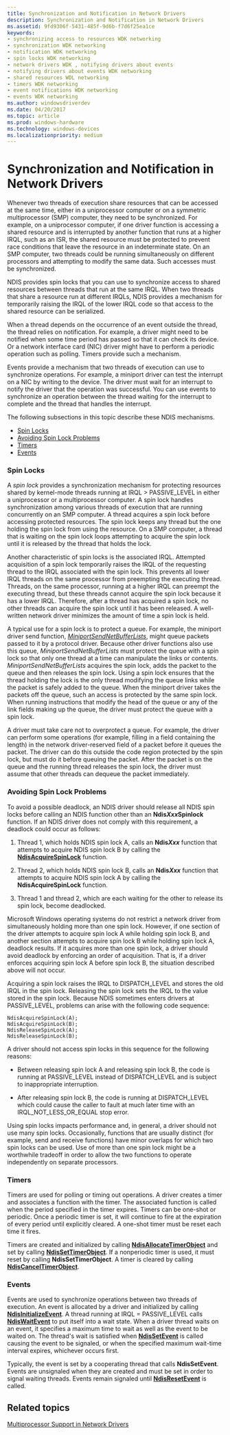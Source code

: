 ```yaml
---
title: Synchronization and Notification in Network Drivers
description: Synchronization and Notification in Network Drivers
ms.assetid: 9fd9306f-5431-485f-9d6b-f7d6f25ea1ce
keywords:
- synchronizing access to resources WDK networking
- synchronization WDK networking
- notification WDK networking
- spin locks WDK networking
- network drivers WDK , notifying drivers about events
- notifying drivers about events WDK networking
- shared resources WDL networking
- timers WDK networking
- event notifications WDK networking
- events WDK networking
ms.author: windowsdriverdev
ms.date: 04/20/2017
ms.topic: article
ms.prod: windows-hardware
ms.technology: windows-devices
ms.localizationpriority: medium
---
```


# Synchronization and Notification in Network Drivers





Whenever two threads of execution share resources that can be accessed at the same time, either in a uniprocessor computer or on a symmetric multiprocessor (SMP) computer, they need to be synchronized. For example, on a uniprocessor computer, if one driver function is accessing a shared resource and is interrupted by another function that runs at a higher IRQL, such as an ISR, the shared resource must be protected to prevent race conditions that leave the resource in an indeterminate state. On an SMP computer, two threads could be running simultaneously on different processors and attempting to modify the same data. Such accesses must be synchronized.

NDIS provides spin locks that you can use to synchronize access to shared resources between threads that run at the same IRQL. When two threads that share a resource run at different IRQLs, NDIS provides a mechanism for temporarily raising the IRQL of the lower IRQL code so that access to the shared resource can be serialized.

When a thread depends on the occurrence of an event outside the thread, the thread relies on notification. For example, a driver might need to be notified when some time period has passed so that it can check its device. Or a network interface card (NIC) driver might have to perform a periodic operation such as polling. Timers provide such a mechanism.

Events provide a mechanism that two threads of execution can use to synchronize operations. For example, a miniport driver can test the interrupt on a NIC by writing to the device. The driver must wait for an interrupt to notify the driver that the operation was successful. You can use events to synchronize an operation between the thread waiting for the interrupt to complete and the thread that handles the interrupt.

The following subsections in this topic describe these NDIS mechanisms.

-   [Spin Locks](#spin-locks)
-   [Avoiding Spin Lock Problems](#avoiding-spin-lock-problems)
-   [Timers](#timers)
-   [Events](#events)

### Spin Locks

A *spin lock* provides a synchronization mechanism for protecting resources shared by kernel-mode threads running at IRQL &gt; PASSIVE\_LEVEL in either a uniprocessor or a multiprocessor computer. A spin lock handles synchronization among various threads of execution that are running concurrently on an SMP computer. A thread acquires a spin lock before accessing protected resources. The spin lock keeps any thread but the one holding the spin lock from using the resource. On a SMP computer, a thread that is waiting on the spin lock loops attempting to acquire the spin lock until it is released by the thread that holds the lock.

Another characteristic of spin locks is the associated IRQL. Attempted acquisition of a spin lock temporarily raises the IRQL of the requesting thread to the IRQL associated with the spin lock. This prevents all lower IRQL threads on the same processor from preempting the executing thread. Threads, on the same processor, running at a higher IRQL can preempt the executing thread, but these threads cannot acquire the spin lock because it has a lower IRQL. Therefore, after a thread has acquired a spin lock, no other threads can acquire the spin lock until it has been released. A well-written network driver minimizes the amount of time a spin lock is held.

A typical use for a spin lock is to protect a queue. For example, the miniport driver send function, [*MiniportSendNetBufferLists*](https://msdn.microsoft.com/library/windows/hardware/ff559440), might queue packets passed to it by a protocol driver. Because other driver functions also use this queue, *MiniportSendNetBufferLists* must protect the queue with a spin lock so that only one thread at a time can manipulate the links or contents. *MiniportSendNetBufferLists* acquires the spin lock, adds the packet to the queue and then releases the spin lock. Using a spin lock ensures that the thread holding the lock is the only thread modifying the queue links while the packet is safely added to the queue. When the miniport driver takes the packets off the queue, such an access is protected by the same spin lock. When running instructions that modify the head of the queue or any of the link fields making up the queue, the driver must protect the queue with a spin lock.

A driver must take care not to overprotect a queue. For example, the driver can perform some operations (for example, filling in a field containing the length) in the network driver-reserved field of a packet before it queues the packet. The driver can do this outside the code region protected by the spin lock, but must do it before queuing the packet. After the packet is on the queue and the running thread releases the spin lock, the driver must assume that other threads can dequeue the packet immediately.

### Avoiding Spin Lock Problems

To avoid a possible deadlock, an NDIS driver should release all NDIS spin locks before calling an NDIS function other than an **Ndis*Xxx*Spinlock** function. If an NDIS driver does not comply with this requirement, a deadlock could occur as follows:

1.  Thread 1, which holds NDIS spin lock A, calls an **Ndis*Xxx*** function that attempts to acquire NDIS spin lock B by calling the [**NdisAcquireSpinLock**](https://msdn.microsoft.com/library/windows/hardware/ff560699) function.

2.  Thread 2, which holds NDIS spin lock B, calls an **Ndis*Xxx*** function that attempts to acquire NDIS spin lock A by calling the **NdisAcquireSpinLock** function.

3.  Thread 1 and thread 2, which are each waiting for the other to release its spin lock, become deadlocked.

Microsoft Windows operating systems do not restrict a network driver from simultaneously holding more than one spin lock. However, if one section of the driver attempts to acquire spin lock A while holding spin lock B, and another section attempts to acquire spin lock B while holding spin lock A, deadlock results. If it acquires more than one spin lock, a driver should avoid deadlock by enforcing an order of acquisition. That is, if a driver enforces acquiring spin lock A before spin lock B, the situation described above will not occur.

Acquiring a spin lock raises the IRQL to DISPATCH\_LEVEL and stores the old IRQL in the spin lock. Releasing the spin lock sets the IRQL to the value stored in the spin lock. Because NDIS sometimes enters drivers at PASSIVE\_LEVEL, problems can arise with the following code sequence:

```syntax
NdisAcquireSpinLock(A);
NdisAcquireSpinLock(B);
NdisReleaseSpinLock(A);
NdisReleaseSpinLock(B);
```

A driver should not access spin locks in this sequence for the following reasons:

-   Between releasing spin lock A and releasing spin lock B, the code is running at PASSIVE\_LEVEL instead of DISPATCH\_LEVEL and is subject to inappropriate interruption.

-   After releasing spin lock B, the code is running at DISPATCH\_LEVEL which could cause the caller to fault at much later time with an IRQL\_NOT\_LESS\_OR\_EQUAL stop error.

Using spin locks impacts performance and, in general, a driver should not use many spin locks. Occasionally, functions that are usually distinct (for example, send and receive functions) have minor overlaps for which two spin locks can be used. Use of more than one spin lock might be a worthwhile tradeoff in order to allow the two functions to operate independently on separate processors.

### Timers

Timers are used for polling or timing out operations. A driver creates a timer and associates a function with the timer. The associated function is called when the period specified in the timer expires. Timers can be one-shot or periodic. Once a periodic timer is set, it will continue to fire at the expiration of every period until explicitly cleared. A one-shot timer must be reset each time it fires.

Timers are created and initialized by calling [**NdisAllocateTimerObject**](https://msdn.microsoft.com/library/windows/hardware/ff561618) and set by calling [**NdisSetTimerObject**](https://msdn.microsoft.com/library/windows/hardware/ff564563). If a nonperiodic timer is used, it must reset by calling **NdisSetTimerObject**. A timer is cleared by calling [**NdisCancelTimerObject**](https://msdn.microsoft.com/library/windows/hardware/ff561624).

### Events

Events are used to synchronize operations between two threads of execution. An event is allocated by a driver and initialized by calling [**NdisInitializeEvent**](https://msdn.microsoft.com/library/windows/hardware/ff562732). A thread running at IRQL = PASSIVE\_LEVEL calls [**NdisWaitEvent**](https://msdn.microsoft.com/library/windows/hardware/ff564651) to put itself into a wait state. When a driver thread waits on an event, it specifies a maximum time to wait as well as the event to be waited on. The thread's wait is satisfied when [**NdisSetEvent**](https://msdn.microsoft.com/library/windows/hardware/ff564539) is called causing the event to be signaled, or when the specified maximum wait-time interval expires, whichever occurs first.

Typically, the event is set by a cooperating thread that calls **NdisSetEvent**. Events are unsignaled when they are created and must be set in order to signal waiting threads. Events remain signaled until [**NdisResetEvent**](https://msdn.microsoft.com/library/windows/hardware/ff564526) is called.

## Related topics


[Multiprocessor Support in Network Drivers](multiprocessor-support-in-network-drivers.md)

 

 






